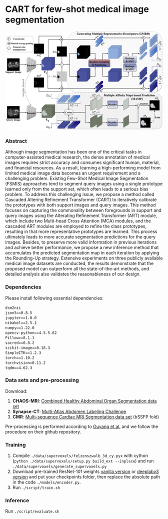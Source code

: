 # CART for few-shot medical image segmentation

![image](https://github.com/zmcheng9/GMRD/blob/main/overview.png)

### Abstract
Although image segmentation has been one of the critical tasks in computer-assisted medical research, the dense annotation of medical images requires strict accuracy and consumes significant human, material, and financial resources. As a result, learning a high-performing model from limited medical image data becomes an urgent requirement and a challenging problem. Existing Few-Shot Medical Image Segmentation (FSMIS) approaches tend to segment query images using a single prototype learned only from the support set, which often leads to a serious bias problem. To address this challenging issue, we propose a method called Cascaded Altering Refinement Transformer (CART) to iteratively calibrate the prototypes with both support images and query images. This method focuses on capturing the commonality between foregrounds in support and query images using the Alterating Refinement Transformer (ART) module, which include two Multi-head Cross Attention (MCA) modules, and the cascaded ART modules are employed to refine the class prototypes, resulting in that more representative prototypes are learned. This process ultimately leads to more accurate segmentation predictions for the query images. Besides, to preserve more valid information in previous iterations and achieve better performance, we propose a new inference method that accumulates the predicted segmentation map in each iteration by applying the Rounding-Up strategy. Extensive experiments on three publicly available medical image datasets are conducted, the results demonstrate that the proposed model can outperform all the state-of-the-art methods, and detailed analysis also validates the reasonableness of our design.

### Dependencies
Please install following essential dependencies:
```
dcm2nii
json5==0.8.5
jupyter==1.0.0
nibabel==2.5.1
numpy==1.22.0
opencv-python==4.5.5.62
Pillow>=8.1.1
sacred==0.8.2
scikit-image==0.18.3
SimpleITK==1.2.3
torch==1.10.2
torchvision=0.11.2
tqdm==4.62.3
```

### Data sets and pre-processing
Download:
1) **CHAOS-MRI**: [Combined Healthy Abdominal Organ Segmentation data set](https://chaos.grand-challenge.org/)
2) **Synapse-CT**: [Multi-Atlas Abdomen Labeling Challenge](https://www.synapse.org/#!Synapse:syn3193805/wiki/218292)
3) **CMR**: [Multi-sequence Cardiac MRI Segmentation data set](https://zmiclab.github.io/projects/mscmrseg19/) (bSSFP fold)

Pre-processing is performed according to [Ouyang et al.](https://github.com/cheng-01037/Self-supervised-Fewshot-Medical-Image-Segmentation/tree/2f2a22b74890cb9ad5e56ac234ea02b9f1c7a535) and we follow the procedure on their github repository.

### Training
1. Compile `./data/supervoxels/felzenszwalb_3d_cy.pyx` with cython (`python ./data/supervoxels/setup.py build_ext --inplace`) and run `./data/supervoxels/generate_supervoxels.py` 
2. Download pre-trained ResNet-101 weights [vanilla version](https://download.pytorch.org/models/resnet101-63fe2227.pth) or [deeplabv3 version](https://download.pytorch.org/models/deeplabv3_resnet101_coco-586e9e4e.pth) and put your checkpoints folder, then replace the absolute path in the code `./models/encoder.py`.  
3. Run `./script/train.sh` 

### Inference
Run `./script/evaluate.sh` 
